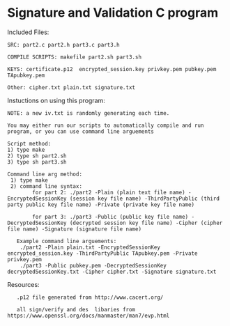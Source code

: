 #	Signature and Validation C program 


 Included Files:

	SRC: part2.c part2.h part3.c part3.h

	COMPILE SCRIPTS: makefile part2.sh part3.sh

	KEYS: certificate.p12  encrypted_session.key privkey.pem pubkey.pem TApubkey.pem 

	Other: cipher.txt plain.txt signature.txt
	

 Instuctions on using this program:

	NOTE: a new iv.txt is randomly generating each time.

	You may either run our scripts to automatically compile and run program, or you can use command line arguements

	Script method:
	1) type make 
	2) type sh part2.sh
	3) type sh part3.sh

	Command line arg method:
	 1) type make
	 2) command line syntax:
			for part 2: ./part2 -Plain (plain text file name) -EncryptedSessionKey (session key file name) -ThirdPartyPublic (third party public key file name) -Private (private key file name)

			for part 3: ./part3 -Public (public key file name) -DecryptedSessionKey (decrypted session key file name) -Cipher (cipher file name) -Signature (signature file name)

	   Example command line arguements: 
		./part2 -Plain plain.txt -EncryptedSessionKey encrypted_session.key -ThirdPartyPublic TApubkey.pem -Private privkey.pem
		./part3 -Public pubkey.pem -DecryptedSessionKey decryptedSessionKey.txt -Cipher cipher.txt -Signature signature.txt

Resources:

	   .p12 file generated from http://www.cacert.org/

	   all sign/verify and des  libaries from https://www.openssl.org/docs/manmaster/man7/evp.html
	   
	

